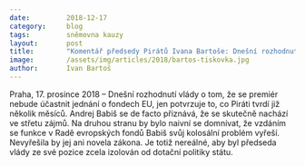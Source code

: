 ```yaml
---
date:         2018-12-17
category:     blog
tags:         sněmovna kauzy
layout:       post
title:        "Komentář předsedy Pirátů Ivana Bartoše: Dnešní rozhodnutí vlády rozhodně neřeší střet zájmů Andreje Babiše"
image:        /assets/img/articles/2018/bartos-tiskovka.jpg
author:       Ivan Bartoš
---
```

 
Praha, 17. prosince 2018 – Dnešní rozhodnutí vlády o tom, že se premiér nebude účastnit jednání o fondech EU, jen potvrzuje to, co Piráti tvrdí již několik měsíců. Andrej Babiš se de facto přiznává, že se skutečně nachází ve střetu zájmů. Na druhou stranu by bylo naivní se domnívat, že vzdáním se funkce v Radě evropských fondů Babiš svůj kolosální problém vyřeší. Nevyřešila by jej ani novela zákona. Je totiž nereálné, aby byl předseda vlády ze své pozice zcela izolován od dotační politiky státu.

